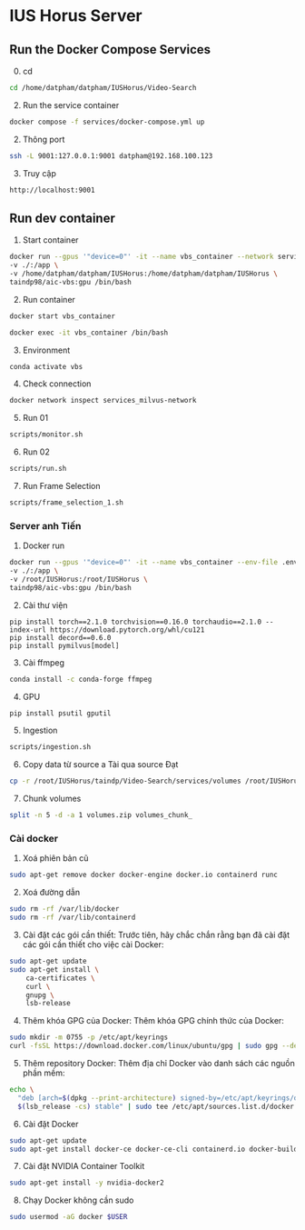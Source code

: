 # IUS Horus Server

## Run the Docker Compose Services
0. cd
```bash
cd /home/datpham/datpham/IUSHorus/Video-Search
```
2. Run the service container
```bash
docker compose -f services/docker-compose.yml up
```
2. Thông port 
```bash
ssh -L 9001:127.0.0.1:9001 datpham@192.168.100.123
```
3. Truy cập
```bash
http://localhost:9001
```

## Run dev container

1. Start container
```bash
docker run --gpus '"device=0"' -it --name vbs_container --network services_milvus-network --env-file .env \
-v ./:/app \
-v /home/datpham/datpham/IUSHorus:/home/datpham/datpham/IUSHorus \
taindp98/aic-vbs:gpu /bin/bash
```
2. Run container
```bash
docker start vbs_container
```
```bash
docker exec -it vbs_container /bin/bash
```
3. Environment
```bash
conda activate vbs
```
4. Check connection
```bash
docker network inspect services_milvus-network
```
5. Run 01
```bash
scripts/monitor.sh
```
6. Run 02
```bash
scripts/run.sh
```
7. Run Frame Selection
```bash
scripts/frame_selection_1.sh
```

### Server anh Tiến

1. Docker run
```bash
docker run --gpus '"device=0"' -it --name vbs_container --env-file .env \
-v ./:/app \
-v /root/IUSHorus:/root/IUSHorus \
taindp98/aic-vbs:gpu /bin/bash
```
2. Cài thư viện
```
pip install torch==2.1.0 torchvision==0.16.0 torchaudio==2.1.0 --index-url https://download.pytorch.org/whl/cu121
pip install decord==0.6.0
pip install pymilvus[model]
```
3. Cài ffmpeg
```bash
conda install -c conda-forge ffmpeg
``` 
4. GPU
```bash
pip install psutil gputil
```
5. Ingestion
```bash
scripts/ingestion.sh
```
6. Copy data từ source a Tài qua source Đạt
```bash
cp -r /root/IUSHorus/taindp/Video-Search/services/volumes /root/IUSHorus/Video-Search/services/
```
7. Chunk volumes
```bash
split -n 5 -d -a 1 volumes.zip volumes_chunk_
```
### Cài docker
1. Xoá phiên bản cũ
```bash
sudo apt-get remove docker docker-engine docker.io containerd runc
```
2. Xoá đường dẫn
```bash
sudo rm -rf /var/lib/docker
sudo rm -rf /var/lib/containerd
```
3. Cài đặt các gói cần thiết: Trước tiên, hãy chắc chắn rằng bạn đã cài đặt các gói cần thiết cho việc cài Docker:
```bash
sudo apt-get update
sudo apt-get install \
    ca-certificates \
    curl \
    gnupg \
    lsb-release
```
4. Thêm khóa GPG của Docker: Thêm khóa GPG chính thức của Docker:
```bash
sudo mkdir -m 0755 -p /etc/apt/keyrings
curl -fsSL https://download.docker.com/linux/ubuntu/gpg | sudo gpg --dearmor -o /etc/apt/keyrings/docker.gpg
```
5. Thêm repository Docker: Thêm địa chỉ Docker vào danh sách các nguồn phần mềm:
```bash
echo \
  "deb [arch=$(dpkg --print-architecture) signed-by=/etc/apt/keyrings/docker.gpg] https://download.docker.com/linux/ubuntu \
  $(lsb_release -cs) stable" | sudo tee /etc/apt/sources.list.d/docker.list > /dev/null
```
6. Cài đặt Docker
```bash
sudo apt-get update
sudo apt-get install docker-ce docker-ce-cli containerd.io docker-buildx-plugin docker-compose-plugin
```
7. Cài đặt NVIDIA Container Toolkit
```bash
sudo apt-get install -y nvidia-docker2
```
8. Chạy Docker không cần sudo
```bash
sudo usermod -aG docker $USER
```
